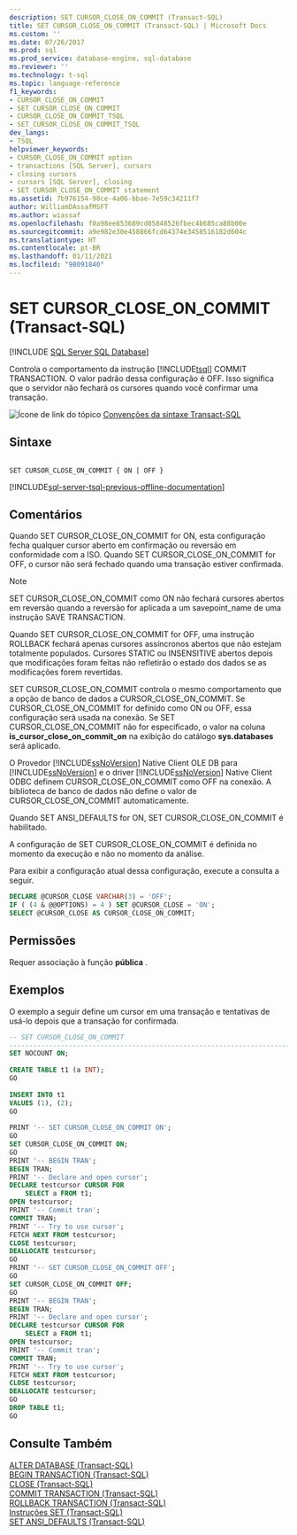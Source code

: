 ```yaml
---
description: SET CURSOR_CLOSE_ON_COMMIT (Transact-SQL)
title: SET CURSOR_CLOSE_ON_COMMIT (Transact-SQL) | Microsoft Docs
ms.custom: ''
ms.date: 07/26/2017
ms.prod: sql
ms.prod_service: database-engine, sql-database
ms.reviewer: ''
ms.technology: t-sql
ms.topic: language-reference
f1_keywords:
- CURSOR_CLOSE_ON_COMMIT
- SET CURSOR_CLOSE_ON_COMMIT
- CURSOR_CLOSE_ON_COMMIT_TSQL
- SET_CURSOR_CLOSE_ON_COMMIT_TSQL
dev_langs:
- TSQL
helpviewer_keywords:
- CURSOR_CLOSE_ON_COMMIT option
- transactions [SQL Server], cursors
- closing cursors
- cursors [SQL Server], closing
- SET CURSOR_CLOSE_ON_COMMIT statement
ms.assetid: 7b976154-98ce-4a06-bbae-7e59c34211f7
author: WilliamDAssafMSFT
ms.author: wiassaf
ms.openlocfilehash: f0a98ee853689cd05848526fbec4b685ca88b00e
ms.sourcegitcommit: a9e982e30e458866fcd64374e3458516182d604c
ms.translationtype: HT
ms.contentlocale: pt-BR
ms.lasthandoff: 01/11/2021
ms.locfileid: "98091840"
---
```

# <a name="set-cursor_close_on_commit-transact-sql"></a>SET CURSOR_CLOSE_ON_COMMIT (Transact-SQL)
[!INCLUDE [SQL Server SQL Database](../../includes/applies-to-version/sql-asdb.md)]

  Controla o comportamento da instrução [!INCLUDE[tsql](../../includes/tsql-md.md)] COMMIT TRANSACTION. O valor padrão dessa configuração é OFF. Isso significa que o servidor não fechará os cursores quando você confirmar uma transação.  
  
 ![Ícone de link do tópico](../../database-engine/configure-windows/media/topic-link.gif "Ícone de link do tópico") [Convenções da sintaxe Transact-SQL](../../t-sql/language-elements/transact-sql-syntax-conventions-transact-sql.md)  
  
## <a name="syntax"></a>Sintaxe  
  
```syntaxsql
  
SET CURSOR_CLOSE_ON_COMMIT { ON | OFF }  
```  
  
[!INCLUDE[sql-server-tsql-previous-offline-documentation](../../includes/sql-server-tsql-previous-offline-documentation.md)]

## <a name="remarks"></a>Comentários
 Quando SET CURSOR_CLOSE_ON_COMMIT for ON, esta configuração fecha qualquer cursor aberto em confirmação ou reversão em conformidade com a ISO. Quando SET CURSOR_CLOSE_ON_COMMIT for OFF, o cursor não será fechado quando uma transação estiver confirmada.  
  
> [!NOTE]  
>  SET CURSOR_CLOSE_ON_COMMIT como ON não fechará cursores abertos em reversão quando a reversão for aplicada a um savepoint_name de uma instrução SAVE TRANSACTION.  
  
 Quando SET CURSOR_CLOSE_ON_COMMIT for OFF, uma instrução ROLLBACK fechará apenas cursores assíncronos abertos que não estejam totalmente populados. Cursores STATIC ou INSENSITIVE abertos depois que modificações foram feitas não refletirão o estado dos dados se as modificações forem revertidas.  
  
 SET CURSOR_CLOSE_ON_COMMIT controla o mesmo comportamento que a opção de banco de dados a CURSOR_CLOSE_ON_COMMIT. Se CURSOR_CLOSE_ON_COMMIT for definido como ON ou OFF, essa configuração será usada na conexão. Se SET CURSOR_CLOSE_ON_COMMIT não for especificado, o valor na coluna **is_cursor_close_on_commit_on** na exibição do catálogo **sys.databases** será aplicado.  
  
 O Provedor [!INCLUDE[ssNoVersion](../../includes/ssnoversion-md.md)] Native Client OLE DB para [!INCLUDE[ssNoVersion](../../includes/ssnoversion-md.md)] e o driver [!INCLUDE[ssNoVersion](../../includes/ssnoversion-md.md)] Native Client ODBC definem CURSOR_CLOSE_ON_COMMIT como OFF na conexão. A biblioteca de banco de dados não define o valor de CURSOR_CLOSE_ON_COMMIT automaticamente.  
  
 Quando SET ANSI_DEFAULTS for ON, SET CURSOR_CLOSE_ON_COMMIT é habilitado.  
  
 A configuração de SET CURSOR_CLOSE_ON_COMMIT é definida no momento da execução e não no momento da análise.  
  
 Para exibir a configuração atual dessa configuração, execute a consulta a seguir.  
  
```sql
DECLARE @CURSOR_CLOSE VARCHAR(3) = 'OFF';  
IF ( (4 & @@OPTIONS) = 4 ) SET @CURSOR_CLOSE = 'ON';  
SELECT @CURSOR_CLOSE AS CURSOR_CLOSE_ON_COMMIT;  
```  
  
## <a name="permissions"></a>Permissões  
 Requer associação à função **pública** .  
  
## <a name="examples"></a>Exemplos  
 O exemplo a seguir define um cursor em uma transação e tentativas de usá-lo depois que a transação for confirmada.  
  
```sql
-- SET CURSOR_CLOSE_ON_COMMIT  
-------------------------------------------------------------------------------  
SET NOCOUNT ON;  
  
CREATE TABLE t1 (a INT);  
GO   
  
INSERT INTO t1   
VALUES (1), (2);  
GO  
  
PRINT '-- SET CURSOR_CLOSE_ON_COMMIT ON';  
GO  
SET CURSOR_CLOSE_ON_COMMIT ON;  
GO  
PRINT '-- BEGIN TRAN';  
BEGIN TRAN;  
PRINT '-- Declare and open cursor';  
DECLARE testcursor CURSOR FOR  
    SELECT a FROM t1;  
OPEN testcursor;  
PRINT '-- Commit tran';  
COMMIT TRAN;  
PRINT '-- Try to use cursor';  
FETCH NEXT FROM testcursor;  
CLOSE testcursor;  
DEALLOCATE testcursor;  
GO  
PRINT '-- SET CURSOR_CLOSE_ON_COMMIT OFF';  
GO  
SET CURSOR_CLOSE_ON_COMMIT OFF;  
GO  
PRINT '-- BEGIN TRAN';  
BEGIN TRAN;  
PRINT '-- Declare and open cursor';  
DECLARE testcursor CURSOR FOR  
    SELECT a FROM t1;  
OPEN testcursor;  
PRINT '-- Commit tran';  
COMMIT TRAN;  
PRINT '-- Try to use cursor';  
FETCH NEXT FROM testcursor;  
CLOSE testcursor;  
DEALLOCATE testcursor;  
GO  
DROP TABLE t1;  
GO  
```  
  
## <a name="see-also"></a>Consulte Também  
 [ALTER DATABASE &#40;Transact-SQL&#41;](../../t-sql/statements/alter-database-transact-sql.md)   
 [BEGIN TRANSACTION &#40;Transact-SQL&#41;](../../t-sql/language-elements/begin-transaction-transact-sql.md)   
 [CLOSE &#40;Transact-SQL&#41;](../../t-sql/language-elements/close-transact-sql.md)   
 [COMMIT TRANSACTION &#40;Transact-SQL&#41;](../../t-sql/language-elements/commit-transaction-transact-sql.md)   
 [ROLLBACK TRANSACTION &#40;Transact-SQL&#41;](../../t-sql/language-elements/rollback-transaction-transact-sql.md)   
 [Instruções SET &#40;Transact-SQL&#41;](../../t-sql/statements/set-statements-transact-sql.md)   
 [SET ANSI_DEFAULTS &#40;Transact-SQL&#41;](../../t-sql/statements/set-ansi-defaults-transact-sql.md)  
  
  
